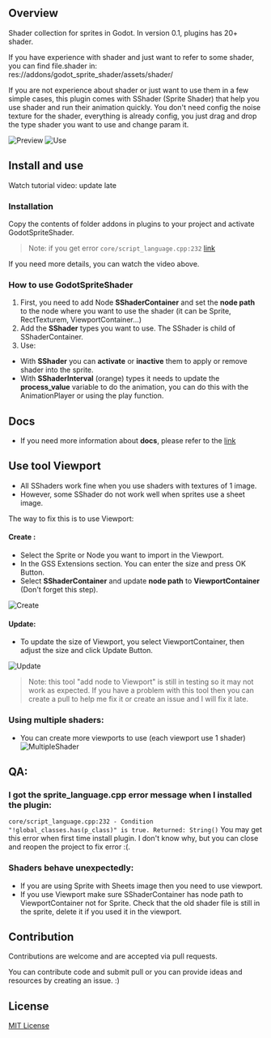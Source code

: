 ## Overview

Shader collection for sprites in Godot. In version 0.1, plugins has 20+ shader.

If you have experience with shader and just want to refer to some shader, you can find file.shader in:
res://addons/godot_sprite_shader/assets/shader/

If you are not experience about shader or just want to use them in a few simple cases, this plugin comes with SShader (Sprite Shader) that help you use shader and run their animation quickly. You don't need config the noise texture for the shader, everything is already config, you just drag and drop the type shader you want to use and change param it.


![Preview](https://github.com/duongvituan/godot-sprite-shader/blob/master/preview_image/preview_demo1.gif)
![Use](https://github.com/duongvituan/godot-sprite-shader/blob/master/preview_image/demo_use.gif)

## Install and use

Watch tutorial video: update late


### Installation
Copy the contents of folder addons in plugins to your project and activate GodotSpriteShader.

> Note:  if you get error `core/script_language.cpp:232` [link](https://github.com/duongvituan/godot-sprite-shader#i-got-the-sprite_languagecpp-error-message-when-i-installed-the-plugin)

If you need more details, you can watch the video above.


### How to use GodotSpriteShader
1. First, you need to add Node **SShaderContainer** and set the **node path** to the node where you want to use the shader (it can be Sprite, RectTexturem, ViewportContainer...)
2. Add the **SShader** types you want to use. The SShader is child of SShaderContainer.
3. Use:
 - With **SShader** you can **activate** or **inactive** them to apply or remove shader into the sprite.
 - With **SShaderInterval** (orange) types it needs to update the **process_value** variable to do the animation, you can do this with the AnimationPlayer or using the play function.

## Docs
- If you need more information about **docs**, please refer to the [link](docs/docs.md)


## Use tool Viewport

- All SShaders work fine when you use shaders with textures of 1 image.
- However, some SShader do not work well when sprites use a sheet image.

The way to fix this is to use Viewport:

 #### Create :
- Select the Sprite or Node you want to import in the Viewport.
- In the GSS Extensions section. You can enter the size and press OK Button.
- Select **SShaderContainer** and update **node path** to **ViewportContainer** (Don't forget this step).

![Create](https://github.com/duongvituan/godot-sprite-shader/blob/master/preview_image/use_viewport.gif)

#### Update:
- To update the size of Viewport, you select ViewportContainer, then adjust the size and click Update Button.

![Update](https://github.com/duongvituan/godot-sprite-shader/blob/master/preview_image/update_viewport.gif)

> Note:  this tool "add node to Viewport" is still in testing so it may not work as expected. If you have a problem with this tool then you can create a pull to help me fix it or create an issue and I will fix it late.


### Using multiple shaders:
- You can create more viewports to use (each viewport use 1 shader)
![MultipleShader](https://github.com/duongvituan/godot-sprite-shader/blob/master/preview_image/multi_shader.gif)


## QA:
### I got the sprite_language.cpp error message when I installed the plugin:
```core/script_language.cpp:232 - Condition "!global_classes.has(p_class)" is true. Returned: String()```
You may get this error when first time install plugin.
I don't know why, but you can close and reopen the project to fix error :(.


### Shaders behave unexpectedly:
- If you are using Sprite with Sheets image then you need to use viewport.
- If you use Viewport make sure SShaderContainer has node path to ViewportContainer not for Sprite. Check that the old shader file is still in the sprite, delete it if you used it in the viewport.


## Contribution
Contributions are welcome and are accepted via pull requests.

You can contribute code and submit pull or you can provide ideas and resources by creating an issue. :)


## License

[MIT License](https://github.com/duongvituan/godot-sprite-shader/blob/master/LICENSE)

